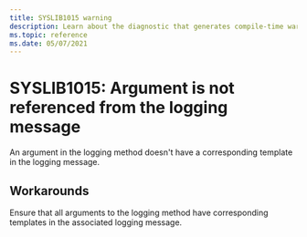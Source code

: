 ```yaml
---
title: SYSLIB1015 warning
description: Learn about the diagnostic that generates compile-time warning SYSLIB1015.
ms.topic: reference
ms.date: 05/07/2021
---
```

# SYSLIB1015: Argument is not referenced from the logging message

An argument in the logging method doesn't have a corresponding template in the logging message.

## Workarounds

Ensure that all arguments to the logging method have corresponding templates in the associated logging message.